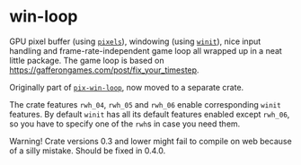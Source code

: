 # win-loop

GPU pixel buffer (using [`pixels`][1]), windowing (using [`winit`][2]), nice input handling and frame-rate-independent game loop all wrapped up in a neat little package.
The game loop is based on <https://gafferongames.com/post/fix_your_timestep>.

Originally part of [`pix-win-loop`][3], now moved to a separate crate.

The crate features `rwh_04`, `rwh_05` and `rwh_06` enable corresponding `winit` features.
By default `winit` has all its default features enabled except `rwh_06`, so you have to specify one of the `rwh`s in case you need them.

Warning! Crate versions 0.3 and lower might fail to compile on web because of a silly mistake. Should be fixed in 0.4.0.

[1]: https://crates.io/crates/pixels
[2]: https://crates.io/crates/winit
[3]: https://crates.io/crates/pix-win-loop
